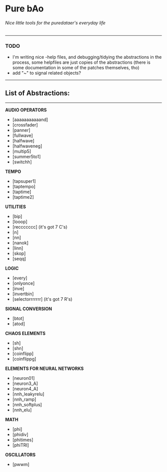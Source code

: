 # Pure bAo
###### _Nice little tools for the puredataer's everyday life_
---

### TODO
  * I'm writing nice -help files, and debugging/tidying the abstractions in the process, some helpfiles are just copies of the abstractions (there is some documentation in some of the patches themselves, tho)
  * add "~" to signal related objects?

---

## List of Abstractions:

---

**AUDIO OPERATORS**
* [aaaaaaaaaaand]
* [crossfader]
* [panner]
* [fullwave]
* [halfwave]
* [halfwaveneg]
* [multip5]
* [summer5to1]
* [switchh]

**TEMPO**
* [tapsuper1]
* [taptempo]
* [taptime]
* [taptime2]

**UTILITIES**
* [bip]
* [looop]
* [reccccccc] (it's got 7 C's)
* [n]
* [nn]
* [nanok]
* [linn]
* [skop]
* [seqq]

**LOGIC**
* [every]
* [onlyonce]
* [inve]
* [invertbin]
* [selectorrrrrrr] (it's got 7 R's)

**SIGNAL CONVERSION**
* [btot]
* [atod]

**CHAOS ELEMENTS**
* [sh]
* [shn]
* [coinflipp]
* [coinflippg]

**ELEMENTS FOR NEURAL NETWORKS**
* [neuron01]
* [neuron3_A]
* [neuron4_A]
* [nnh_leakyrelu]
* [nnh_ramp]
* [nnh_softplus]
* [nnh_elu]

**MATH**
* [phi]
* [phidiv]
* [phitimes]
* [phiTRI]

**OSCILLATORS**
* [pwwm]
